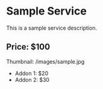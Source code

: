 # Sample Service

This is a sample service description.

## Price: $100

Thumbnail: /images/sample.jpg

- Addon 1: $20
- Addon 2: $30
